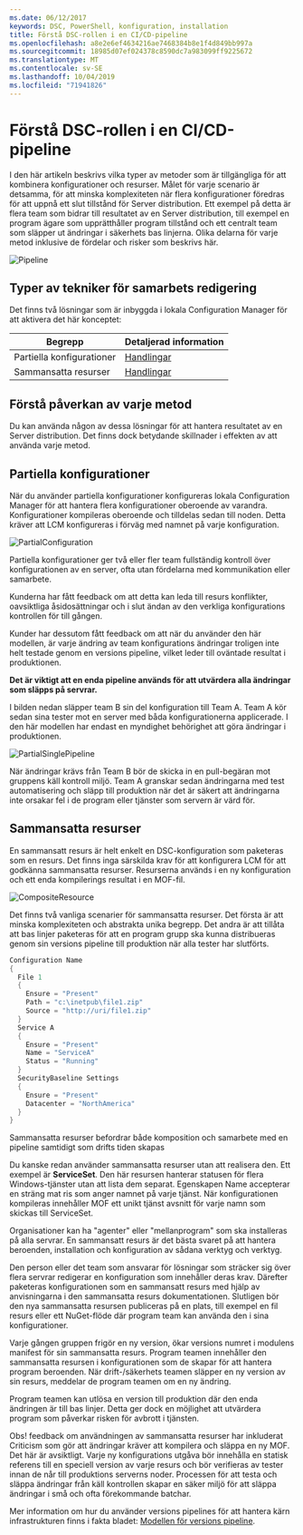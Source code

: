 ```yaml
---
ms.date: 06/12/2017
keywords: DSC, PowerShell, konfiguration, installation
title: Förstå DSC-rollen i en CI/CD-pipeline
ms.openlocfilehash: a8e2e6ef4634216ae7468384b8e1f4d849bb997a
ms.sourcegitcommit: 18985d07ef024378c8590dc7a983099ff9225672
ms.translationtype: MT
ms.contentlocale: sv-SE
ms.lasthandoff: 10/04/2019
ms.locfileid: "71941826"
---
```

# <a name="understanding-dscs-role-in-a-cicd-pipeline"></a>Förstå DSC-rollen i en CI/CD-pipeline

I den här artikeln beskrivs vilka typer av metoder som är tillgängliga för att kombinera konfigurationer och resurser.
Målet för varje scenario är detsamma, för att minska komplexiteten när flera konfigurationer föredras för att uppnå ett slut tillstånd för Server distribution.
Ett exempel på detta är flera team som bidrar till resultatet av en Server distribution, till exempel en program ägare som upprätthåller program tillstånd och ett centralt team som släpper ut ändringar i säkerhets bas linjerna.
Olika delarna för varje metod inklusive de fördelar och risker som beskrivs här.

![Pipeline](../images/Pipeline.jpg)

## <a name="types-of-collaborative-authoring-techniques"></a>Typer av tekniker för samarbets redigering

Det finns två lösningar som är inbyggda i lokala Configuration Manager för att aktivera det här konceptet:

| Begrepp | Detaljerad information
|-|-
| Partiella konfigurationer | [Handlingar](../pull-server/partialConfigs.md)
| Sammansatta resurser | [Handlingar](../resources/authoringResourceComposite.md)

## <a name="understanding-the-impact-of-each-approach"></a>Förstå påverkan av varje metod

Du kan använda någon av dessa lösningar för att hantera resultatet av en Server distribution.
Det finns dock betydande skillnader i effekten av att använda varje metod.

## <a name="partial-configurations"></a>Partiella konfigurationer

När du använder partiella konfigurationer konfigureras lokala Configuration Manager för att hantera flera konfigurationer oberoende av varandra.
Konfigurationer kompileras oberoende och tilldelas sedan till noden.
Detta kräver att LCM konfigureras i förväg med namnet på varje konfiguration.

![PartialConfiguration](../images/PartialConfiguration.jpg)

Partiella konfigurationer ger två eller fler team fullständig kontroll över konfigurationen av en server, ofta utan fördelarna med kommunikation eller samarbete.

Kunderna har fått feedback om att detta kan leda till resurs konflikter, oavsiktliga åsidosättningar och i slut ändan av den verkliga konfigurations kontrollen för till gången.

Kunder har dessutom fått feedback om att när du använder den här modellen, är varje ändring av team konfigurations ändringar troligen inte helt testade genom en versions pipeline, vilket leder till oväntade resultat i produktionen.

**Det är viktigt att en enda pipeline används för att utvärdera alla ändringar som släpps på servrar.**

I bilden nedan släpper team B sin del konfiguration till Team A. Team A kör sedan sina tester mot en server med båda konfigurationerna applicerade.
I den här modellen har endast en myndighet behörighet att göra ändringar i produktionen.

![PartialSinglePipeline](../images/PartialSinglePipeline.jpg)

När ändringar krävs från Team B bör de skicka in en pull-begäran mot gruppens käll kontroll miljö.
Team A granskar sedan ändringarna med test automatisering och släpp till produktion när det är säkert att ändringarna inte orsakar fel i de program eller tjänster som servern är värd för.

## <a name="composite-resources"></a>Sammansatta resurser

En sammansatt resurs är helt enkelt en DSC-konfiguration som paketeras som en resurs.
Det finns inga särskilda krav för att konfigurera LCM för att godkänna sammansatta resurser.
Resurserna används i en ny konfiguration och ett enda kompilerings resultat i en MOF-fil.

![CompositeResource](../images/CompositeResource.jpg)

Det finns två vanliga scenarier för sammansatta resurser.
Det första är att minska komplexiteten och abstrakta unika begrepp.
Det andra är att tillåta att bas linjer paketeras för att en program grupp ska kunna distribueras genom sin versions pipeline till produktion när alla tester har slutförts.

```PowerShell
Configuration Name
{
  File 1
  {
    Ensure = "Present"
    Path = "c:\inetpub\file1.zip"
    Source = "http://uri/file1.zip"
  }
  Service A
  {
    Ensure = "Present"
    Name = "ServiceA"
    Status = "Running"
  }
  SecurityBaseline Settings
  {
    Ensure = "Present"
    Datacenter = "NorthAmerica"
  }
}
```

Sammansatta resurser befordrar både komposition och samarbete med en pipeline samtidigt som drifts tiden skapas

Du kanske redan använder sammansatta resurser utan att realisera den.
Ett exempel är **ServiceSet**.
Den här resursen hanterar statusen för flera Windows-tjänster utan att lista dem separat.
Egenskapen Name accepterar en sträng mat ris som anger namnet på varje tjänst.
När konfigurationen kompileras innehåller MOF ett unikt tjänst avsnitt för varje namn som skickas till ServiceSet.

Organisationer kan ha "agenter" eller "mellanprogram" som ska installeras på alla servrar.
En sammansatt resurs är det bästa svaret på att hantera beroenden, installation och konfiguration av sådana verktyg och verktyg.

Den person eller det team som ansvarar för lösningar som sträcker sig över flera servrar redigerar en konfiguration som innehåller deras krav.
Därefter paketeras konfigurationen som en sammansatt resurs med hjälp av anvisningarna i den sammansatta resurs dokumentationen.
Slutligen bör den nya sammansatta resursen publiceras på en plats, till exempel en fil resurs eller ett NuGet-flöde där program team kan använda den i sina konfigurationer.

Varje gången gruppen frigör en ny version, ökar versions numret i modulens manifest för sin sammansatta resurs.
Program teamen innehåller den sammansatta resursen i konfigurationen som de skapar för att hantera program beroenden.
När drift-/säkerhets teamen släpper en ny version av sin resurs, meddelar de program teamen om en ny ändring.

Program teamen kan utlösa en version till produktion där den enda ändringen är till bas linjer.
Detta ger dock en möjlighet att utvärdera program som påverkar risken för avbrott i tjänsten.

Obs! feedback om användningen av sammansatta resurser har inkluderat Criticism som gör att ändringar kräver att kompilera och släppa en ny MOF.
Det här är avsiktligt.
Varje ny konfigurations utgåva bör innehålla en statisk referens till en speciell version av varje resurs och bör verifieras av tester innan de når till produktions serverns noder.
Processen för att testa och släppa ändringar från käll kontrollen skapar en säker miljö för att släppa ändringar i små och ofta förekommande batchar.

Mer information om hur du använder versions pipelines för att hantera kärn infrastrukturen finns i fakta bladet: [Modellen för versions pipeline](../further-reading/whitepapers.md).
